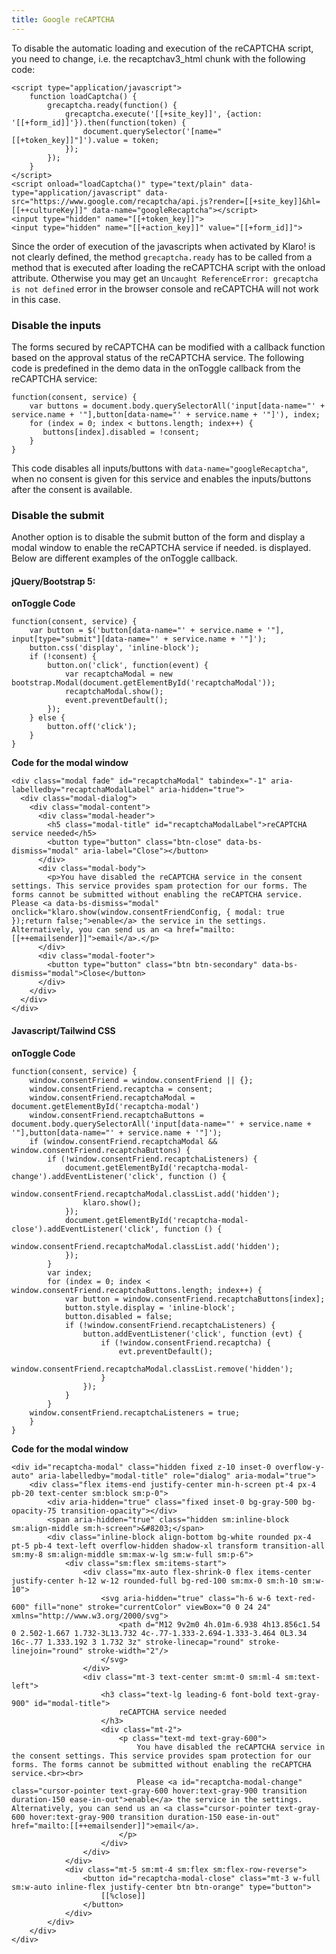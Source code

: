 ```yaml
---
title: Google reCAPTCHA 
---
```


To disable the automatic loading and execution of the reCAPTCHA script, you need
to change, i.e. the recaptchav3_html chunk with the following code:

```
<script type="application/javascript">
    function loadCaptcha() {
        grecaptcha.ready(function() {
            grecaptcha.execute('[[+site_key]]', {action: '[[+form_id]]'}).then(function(token) {
                document.querySelector('[name="[[+token_key]]"]').value = token;
            });
        });
    }
</script>
<script onload="loadCaptcha()" type="text/plain" data-type="application/javascript" data-src="https://www.google.com/recaptcha/api.js?render=[[+site_key]]&hl=[[++cultureKey]]" data-name="googleRecaptcha"></script>
<input type="hidden" name="[[+token_key]]">
<input type="hidden" name="[[+action_key]]" value="[[+form_id]]">
```

Since the order of execution of the javascripts when activated by Klaro! is not
clearly defined, the method `grecaptcha.ready` has to be called from a method
that is executed after loading the reCAPTCHA script with the onload attribute.
Otherwise you may get an `Uncaught ReferenceError: grecaptcha is not defined`
error in the browser console and reCAPTCHA will not work in this case.

### Disable the inputs

The forms secured by reCAPTCHA can be modified with a callback function based on
the approval status of the reCAPTCHA service. The following code is predefined
in the demo data in the onToggle callback from the reCAPTCHA service:

```
function(consent, service) {
    var buttons = document.body.querySelectorAll('input[data-name="' + service.name + '"],button[data-name="' + service.name + '"]'), index;
    for (index = 0; index < buttons.length; index++) {
       buttons[index].disabled = !consent;
    }
}
```

This code disables all inputs/buttons with `data-name="googleRecaptcha"`, when
no consent is given for this service and enables the inputs/buttons after the
consent is available.

### Disable the submit

Another option is to disable the submit button of the form and display a modal
window to enable the reCAPTCHA service if needed. is displayed. Below are
different examples of the onToggle callback.

#### jQuery/Bootstrap 5:

**onToggle Code**

```
function(consent, service) {
    var button = $('button[data-name="' + service.name + '"], input[type="submit"][data-name="' + service.name + '"]');
    button.css('display', 'inline-block');
    if (!consent) {
        button.on('click', function(event) {
            var recaptchaModal = new bootstrap.Modal(document.getElementById('recaptchaModal'));
            recaptchaModal.show();
            event.preventDefault();
        });
    } else {
        button.off('click');
    }
}
```

**Code for the modal window**

```
<div class="modal fade" id="recaptchaModal" tabindex="-1" aria-labelledby="recaptchaModalLabel" aria-hidden="true">
  <div class="modal-dialog">
    <div class="modal-content">
      <div class="modal-header">
        <h5 class="modal-title" id="recaptchaModalLabel">reCAPTCHA service needed</h5>
        <button type="button" class="btn-close" data-bs-dismiss="modal" aria-label="Close"></button>
      </div>
      <div class="modal-body">
        <p>You have disabled the reCAPTCHA service in the consent settings. This service provides spam protection for our forms. The forms cannot be submitted without enabling the reCAPTCHA service. Please <a data-bs-dismiss="modal" onclick="klaro.show(window.consentFriendConfig, { modal: true });return false;">enable</a> the service in the settings. Alternatively, you can send us an <a href="mailto:[[++emailsender]]">email</a>.</p>
      </div>
      <div class="modal-footer">
        <button type="button" class="btn btn-secondary" data-bs-dismiss="modal">Close</button>
      </div>
    </div>
  </div>
</div>
```

#### Javascript/Tailwind CSS

**onToggle Code**

```
function(consent, service) {
    window.consentFriend = window.consentFriend || {};
    window.consentFriend.recaptcha = consent;
    window.consentFriend.recaptchaModal = document.getElementById('recaptcha-modal')
    window.consentFriend.recaptchaButtons = document.body.querySelectorAll('input[data-name="' + service.name + '"],button[data-name="' + service.name + '"]');
    if (window.consentFriend.recaptchaModal && window.consentFriend.recaptchaButtons) {
        if (!window.consentFriend.recaptchaListeners) {
            document.getElementById('recaptcha-modal-change').addEventListener('click', function () {
                window.consentFriend.recaptchaModal.classList.add('hidden');
                klaro.show();
            });
            document.getElementById('recaptcha-modal-close').addEventListener('click', function () {
                window.consentFriend.recaptchaModal.classList.add('hidden');
            });
        }
        var index;
        for (index = 0; index < window.consentFriend.recaptchaButtons.length; index++) {
            var button = window.consentFriend.recaptchaButtons[index];
            button.style.display = 'inline-block';
            button.disabled = false;
            if (!window.consentFriend.recaptchaListeners) {
                button.addEventListener('click', function (evt) {
                    if (!window.consentFriend.recaptcha) {
                        evt.preventDefault();
                        window.consentFriend.recaptchaModal.classList.remove('hidden');
                    }
                });
            }
        }
    window.consentFriend.recaptchaListeners = true;
    }
}
```

**Code for the modal window**

```
<div id="recaptcha-modal" class="hidden fixed z-10 inset-0 overflow-y-auto" aria-labelledby="modal-title" role="dialog" aria-modal="true">
    <div class="flex items-end justify-center min-h-screen pt-4 px-4 pb-20 text-center sm:block sm:p-0">
        <div aria-hidden="true" class="fixed inset-0 bg-gray-500 bg-opacity-75 transition-opacity"></div>
        <span aria-hidden="true" class="hidden sm:inline-block sm:align-middle sm:h-screen">&#8203;</span>
        <div class="inline-block align-bottom bg-white rounded px-4 pt-5 pb-4 text-left overflow-hidden shadow-xl transform transition-all sm:my-8 sm:align-middle sm:max-w-lg sm:w-full sm:p-6">
            <div class="sm:flex sm:items-start">
                <div class="mx-auto flex-shrink-0 flex items-center justify-center h-12 w-12 rounded-full bg-red-100 sm:mx-0 sm:h-10 sm:w-10">
                    <svg aria-hidden="true" class="h-6 w-6 text-red-600" fill="none" stroke="currentColor" viewBox="0 0 24 24" xmlns="http://www.w3.org/2000/svg">
                        <path d="M12 9v2m0 4h.01m-6.938 4h13.856c1.54 0 2.502-1.667 1.732-3L13.732 4c-.77-1.333-2.694-1.333-3.464 0L3.34 16c-.77 1.333.192 3 1.732 3z" stroke-linecap="round" stroke-linejoin="round" stroke-width="2"/>
                    </svg>
                </div>
                <div class="mt-3 text-center sm:mt-0 sm:ml-4 sm:text-left">
                    <h3 class="text-lg leading-6 font-bold text-gray-900" id="modal-title">
                        reCAPTCHA service needed
                    </h3>
                    <div class="mt-2">
                        <p class="text-md text-gray-600">
                            You have disabled the reCAPTCHA service in the consent settings. This service provides spam protection for our forms. The forms cannot be submitted without enabling the reCAPTCHA service.<br><br>
                            Please <a id="recaptcha-modal-change" class="cursor-pointer text-gray-600 hover:text-gray-900 transition duration-150 ease-in-out">enable</a> the service in the settings. Alternatively, you can send us an <a class="cursor-pointer text-gray-600 hover:text-gray-900 transition duration-150 ease-in-out" href="mailto:[[++emailsender]]">email</a>.
                        </p>
                    </div>
                </div>
            </div>
            <div class="mt-5 sm:mt-4 sm:flex sm:flex-row-reverse">
                <button id="recaptcha-modal-close" class="mt-3 w-full sm:w-auto inline-flex justify-center btn btn-orange" type="button">
                    [[%close]]
                </button>
            </div>
        </div>
    </div>
</div>
```
